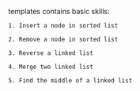 templates contains basic skills:

    1. Insert a node in sorted list

    2. Remove a node in sorted list

    3. Reverse a linked list

    4. Merge two linked list
    
    5. Find the middle of a linked list